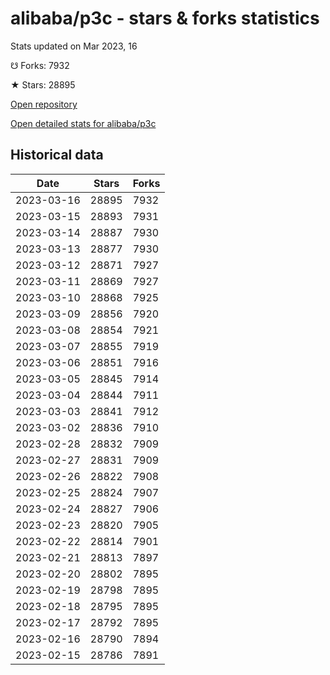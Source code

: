 # alibaba/p3c - stars & forks statistics

Stats updated on Mar 2023, 16

☋ Forks: 7932

★ Stars: 28895

[Open repository](https://github.com/alibaba/p3c)

[Open detailed stats for alibaba/p3c](https://reviewgithub.com/rep/alibaba/p3c)

## Historical data
| Date | Stars | Forks |
|------|-------|-------|
| 2023-03-16 | 28895 | 7932 | 
| 2023-03-15 | 28893 | 7931 | 
| 2023-03-14 | 28887 | 7930 | 
| 2023-03-13 | 28877 | 7930 | 
| 2023-03-12 | 28871 | 7927 | 
| 2023-03-11 | 28869 | 7927 | 
| 2023-03-10 | 28868 | 7925 | 
| 2023-03-09 | 28856 | 7920 | 
| 2023-03-08 | 28854 | 7921 | 
| 2023-03-07 | 28855 | 7919 | 
| 2023-03-06 | 28851 | 7916 | 
| 2023-03-05 | 28845 | 7914 | 
| 2023-03-04 | 28844 | 7911 | 
| 2023-03-03 | 28841 | 7912 | 
| 2023-03-02 | 28836 | 7910 | 
| 2023-02-28 | 28832 | 7909 | 
| 2023-02-27 | 28831 | 7909 | 
| 2023-02-26 | 28822 | 7908 | 
| 2023-02-25 | 28824 | 7907 | 
| 2023-02-24 | 28827 | 7906 | 
| 2023-02-23 | 28820 | 7905 | 
| 2023-02-22 | 28814 | 7901 | 
| 2023-02-21 | 28813 | 7897 | 
| 2023-02-20 | 28802 | 7895 | 
| 2023-02-19 | 28798 | 7895 | 
| 2023-02-18 | 28795 | 7895 | 
| 2023-02-17 | 28792 | 7895 | 
| 2023-02-16 | 28790 | 7894 | 
| 2023-02-15 | 28786 | 7891 | 

